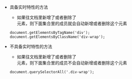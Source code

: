 * 具备实时特性的方法
    - 如果往文档里新增了或者删除了<div class="div-wrap"></div>元素，则下面集合里的成员就会自动新增或者删除这个元素
    ```
    document.getElementsByTagName('div');
    document.getElementsByClassName('div-wrap');
    ```

* 不具备实时特性的方法
    - 如果往文档里新增了或者删除了<div class="div-wrap"></div>元素，则下面集合里的成员不会自动新增或者删除这个元素
    ```
    document.querySelectorAll('.div-wrap');
    ```